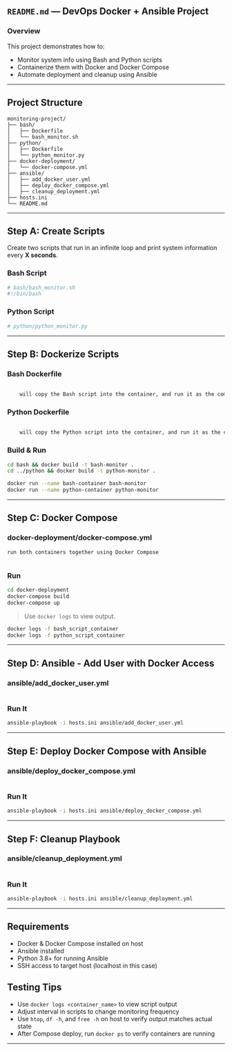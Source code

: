 
##  `README.md` — DevOps Docker + Ansible Project

###  Overview

This project demonstrates how to:
- Monitor system info using Bash and Python scripts
- Containerize them with Docker and Docker Compose
- Automate deployment and cleanup using Ansible

---

##  Project Structure

```
monitoring-project/
├── bash/
│   ├── Dockerfile
│   └── bash_monitor.sh
├── python/
│   ├── Dockerfile
│   └── python_monitor.py
├── docker-deployment/
│   └── docker-compose.yml
├── ansible/
│   ├── add_docker_user.yml
│   ├── deploy_docker_compose.yml
│   ├── cleanup_deployment.yml
├── hosts.ini
└── README.md
```

---

##  Step A: Create Scripts

Create two scripts that run in an infinite loop and print system information every **X seconds**.

### Bash Script

```bash
# bash/bash_monitor.sh
#!/bin/bash

```

### Python Script

```python
# python/python_monitor.py

```

---

##  Step B: Dockerize Scripts

### Bash Dockerfile

```dockerfile

    will copy the Bash script into the container, and run it as the command.
```

### Python Dockerfile

```dockerfile

    will copy the Python script into the container, and run it as the command.
```

### Build & Run

```bash
cd bash && docker build -t bash-monitor .
cd ../python && docker build -t python-monitor .
```

```bash
docker run --name bash-container bash-monitor
docker run --name python-container python-monitor
```

---

##  Step C: Docker Compose

### docker-deployment/docker-compose.yml
    run both containers together using Docker Compose
```yaml

```

### Run

```bash
cd docker-deployment
docker-compose build
docker-compose up

```

> Use `docker logs` to view output.

```bash
docker logs -f bash_script_container
docker logs -f python_script_container

```

---

##  Step D: Ansible - Add User with Docker Access

### ansible/add_docker_user.yml

```yaml

```

### Run It

```bash
ansible-playbook -i hosts.ini ansible/add_docker_user.yml
```

---

##  Step E: Deploy Docker Compose with Ansible

### ansible/deploy_docker_compose.yml

```yaml

```

### Run It

```bash
ansible-playbook -i hosts.ini ansible/deploy_docker_compose.yml
```

---

##  Step F: Cleanup Playbook

### ansible/cleanup_deployment.yml

```yaml

```

### Run It

```bash
ansible-playbook -i hosts.ini ansible/cleanup_deployment.yml
```

---

## Requirements
- Docker & Docker Compose installed on host
- Ansible installed
- Python 3.8+ for running Ansible
- SSH access to target host (localhost in this case)

## Testing Tips
- Use `docker logs <container_name>` to view script output
- Adjust interval in scripts to change monitoring frequency
- Use `htop`, `df -h`, and `free -h` on host to verify output matches actual state
- After Compose deploy, run `docker ps` to verify containers are running


---

